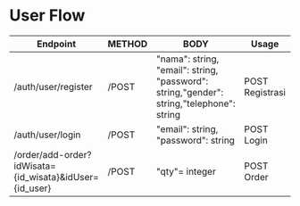 # User Flow
| Endpoint|METHOD|BODY|Usage|Example|HEADERS |
|------------|------------|---------|---------|---------|------------|
|/auth/user/register|/POST| "nama": string, "email": string, "password": string,"gender": string,"telephone": string | POST Registrasi|-|{Content-Type}|
|/auth/user/login|/POST|"email": string, "password": string|POST Login|-|-|
|/order/add-order?idWisata={id_wisata}&idUser={id_user}|/POST|"qty"= integer|POST Order|/order/add-order?idWisata=87e458c4b99b4eaaaffb0&idUser=5a4ae7ce110347bd81692|{Authorizations: Bearer {token}, Content-Type: application/json}|
